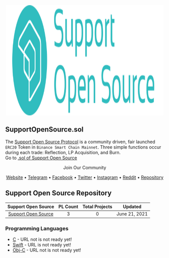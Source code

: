 <div align="center">
	<a href="https://supportopensource.net/">
		<img src="media/supportopensource.svg" width="500" height="350" width="160"/>
	</a>
	<br>
</div>

## SupportOpenSource.sol

The [Support Open Source Protocol](https://supportopensource.net) is a community driven, fair launched `ERC20` Token in `Binance Smart Chain Mainnet`.
Three simple functions occur during each trade: Reflection, LP Acquisition, and Burn.<br> 
Go to [.sol of Support Open Source](https://github.com/SupportOpenSource/SupportOpenSource.sol)

<div align="center">
	<p>Join Our Community</p>
	<a href="https://supportopensource.net/" target="_blank">Website</a> • <a href="https://t.me/supopensource" target="_blank">Telegram</a> • <a href="https://www.facebook.com/SupportOpenSourceProtocol" target="_blank">Facebook</a> • <a href="https://twitter.com/SupOpenSource" target="_blank">Twitter</a> • <a href="https://www.instagram.com/supportopensource/" target="_blank">Instagram</a> • <a href="https://www.reddit.com/r/SupportOpenSource/" target="_blank">Reddit</a> • <a href="https://github.com/SupportOpenSource/SupportOpenSourceRepository" target="_blank">Repository</a>
</div>

## Support Open Source Repository
| Support Open Source | PL Count | Total Projects | Updated
| :-: | :-: | :-: | :-: 
| [Support Open Source ](https://supportopensource.net) | 3 | 0 | June 21, 2021


### Programming Languages
* [C](https://supportopensource.net) - URL not is not ready yet!
* [Swift](https://supportopensource.net) - URL is not ready yet! 
* [Obj-C](https://supportopensource.net) -  URL not is not ready yet!

